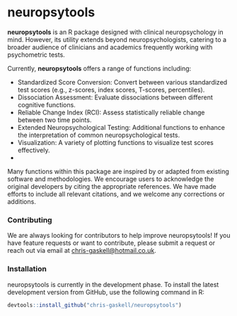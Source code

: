 # neuropsytools

**neuropsytools** is an R package designed with clinical neuropsychology in mind. However, its utility extends beyond neuropsychologists, catering to a broader audience of clinicians and academics frequently working with psychometric tests.

Currently, **neuropsytools** offers a range of functions including:

- Standardized Score Conversion: Convert between various standardized test scores (e.g., z-scores, index scores, T-scores, percentiles).
- Dissociation Assessment: Evaluate dissociations between different cognitive functions.
- Reliable Change Index (RCI): Assess statistically reliable change between two time points.
- Extended Neuropsychological Testing: Additional functions to enhance the interpretation of common neuropsychological tests.
- Visualization: A variety of plotting functions to visualize test scores effectively.
- 
Many functions within this package are inspired by or adapted from existing software and methodologies. We encourage users to acknowledge the original developers by citing the appropriate references. We have made efforts to include all relevant citations, and we welcome any corrections or additions.

### Contributing
We are always looking for contributors to help improve neuropsytools! If you have feature requests or want to contribute, please submit a request or reach out via email at chris-gaskell@hotmail.co.uk.

### Installation
neuropsytools is currently in the development phase. To install the latest development version from GitHub, use the following command in R:

```r
devtools::install_github("chris-gaskell/neuropsytools")
```

